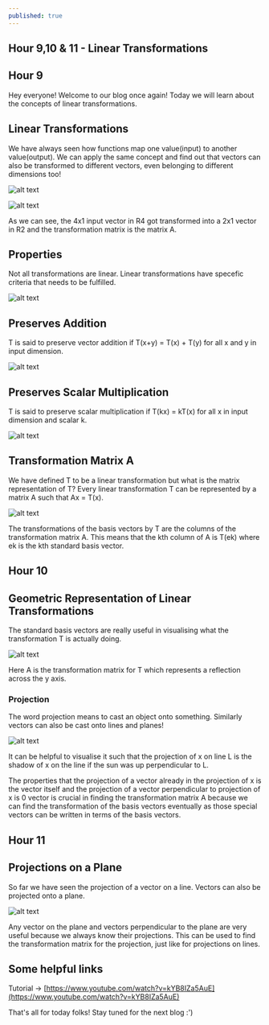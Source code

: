```yaml
---
published: true
---
```

## Hour 9,10 & 11 - Linear Transformations

## Hour 9 

Hey everyone! Welcome to our blog once again! Today we will learn about the concepts of linear transformations.

## Linear Transformations

 We have always seen how functions map one value(input) to another value(output). We can apply the same concept and find out that vectors can also be transformed to different vectors, even belonging to different dimensions too!
 
 ![alt text](https://github.com/nilu-24/nilu-24.github.io/blob/master/_posts/9-11.001.jpeg?raw=true) 
 
  ![alt text](https://github.com/nilu-24/nilu-24.github.io/blob/master/_posts/9-11.002.jpeg?raw=true) 

As we can see, the 4x1 input vector in R4 got transformed into a 2x1 vector in R2 and the transformation matrix is the matrix A.

## Properties

Not all transformations are linear. Linear transformations have specefic criteria that needs to be fulfilled.

 ![alt text](https://github.com/nilu-24/nilu-24.github.io/blob/master/_posts/9-11.003.jpeg?raw=true) 

## Preserves Addition

T is said to preserve vector addition if T(x+y) = T(x) + T(y) for all x and y in input dimension.

 ![alt text](https://github.com/nilu-24/nilu-24.github.io/blob/master/_posts/9-11.004.jpeg?raw=true) 
 
## Preserves Scalar Multiplication

T is said to preserve scalar multiplication if T(kx) = kT(x) for all x in input dimension and scalar k.

 ![alt text](https://github.com/nilu-24/nilu-24.github.io/blob/master/_posts/9-11.005.jpeg?raw=true) 
 
 
## Transformation Matrix A

We have defined T to be a linear transformation but what is the matrix representation of T? Every linear transformation T can be represented by a matrix A such that Ax = T(x).

 ![alt text](https://github.com/nilu-24/nilu-24.github.io/blob/master/_posts/9-11.006.jpeg?raw=true) 

The transformations of the basis vectors by T are the columns of the transformation matrix A. This means that the kth column of A is T(ek) where ek is the kth standard basis vector.

## Hour 10

## Geometric Representation of Linear Transformations

The standard basis vectors are really useful in visualising what the transformation T is actually doing. 

 ![alt text](https://github.com/nilu-24/nilu-24.github.io/blob/master/_posts/9-11.007.jpeg?raw=true) 
 
 Here A is the transformation matrix for T which represents a reflection across the y axis.
 
 ### Projection
 
 The word projection means to cast an object onto something. Similarly vectors can also be cast onto lines and planes!
 
  ![alt text](https://github.com/nilu-24/nilu-24.github.io/blob/master/_posts/9-11.008.jpeg?raw=true) 

It can be helpful to visualise it such that the projection of x on line L is the shadow of x on the line if the sun was up perpendicular to L. 

The properties that the projection of a vector already in the projection of x is the vector itself and the projection of a vector perpendicular to projection of x is 0 vector is crucial in finding the transformation matrix A because we can find the transformation of the basis vectors eventually as those special vectors can be written in terms of the basis vectors.

## Hour 11

## Projections on a Plane

So far we have seen the projection of a vector on a line. Vectors can also be projected onto a plane.

 ![alt text](https://github.com/nilu-24/nilu-24.github.io/blob/master/_posts/9-11.009.jpeg?raw=true) 
 
Any vector on the plane and vectors perpendicular to the plane are very useful because we always know their projections. This can be used to find the transformation matrix for the projection, just like for projections on lines.


## Some helpful links

Tutorial -> [https://www.youtube.com/watch?v=kYB8IZa5AuE](https://www.youtube.com/watch?v=kYB8IZa5AuE)

That's all for today folks! Stay tuned for the next blog :')
